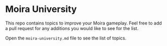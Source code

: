 # Moira University

This repo contains topics to improve your Moira gameplay. Feel free to add a pull request for any additions you would like to see for the list.

Open the `moira-university.md` file to see the list of topics.
